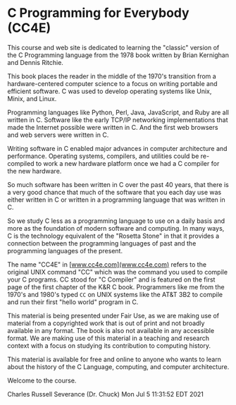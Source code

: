 







C Programming for Everybody (CC4E)
==================================

This course and web site is dedicated to learning
the "classic" version of
the C Programming language from the 1978 book written by
Brian Kernighan and Dennis Ritchie.

This book places the reader in the middle
of the 1970's transition from a hardware-centered computer science
to a focus on writing portable and efficient software.  C was
used to develop operating systems like Unix, Minix, and Linux.

Programming languages like Python, Perl, Java, JavaScript, and
Ruby are all written in C.  Software like the early TCP/IP
networking implementations that made the Internet possible
were written in C.  And the first web browsers and web servers
were written in C.

Writing software in C enabled major advances in computer
architecture and performance.  Operating systems, compilers, and
utilities could be re-compiled to work a new hardware platform
once we had a C compiler for the new hardware.

So much software has been written in C over the past 40 
years, that there is a very good chance that much of
the software that you each day use was either written
in C or written in a programming language that was written
in C.

So we study C less as a programming language to use
on a daily basis and more as the foundation of modern
software and computing.  In many ways, C is the
technology equivalent of the "Rosetta Stone" in that it
provides a connection between the programming languages
of past and the programming languages of the present.

The name "CC4E" in
[www.cc4e.com](www.cc4e.com)
refers to the original
UNIX command "CC" which was the command you used
to compile your C programs.  CC stood for "C Compiler"
and is featured on the first page of the first chapter
of the K&R C book.  Programmers like me from the 1970's
and 1980's typed `CC` on UNIX systems like
the AT&T 3B2 to compile and run their first "hello world"
program in C.

This material is being presented under Fair Use, as we are making
use of material from a copyrighted work that is out of print and
not broadly available in any format. The book is also not
available in any accessible format.  We are making use of
this material in a teaching and research context with
a focus on studying its contribution to computing history.

This material is available for free and online to anyone who
wants to learn about the history of the C Language, computing,
and computer architecture.

Welcome to the course.

Charles Russell Severance (Dr. Chuck)
Mon Jul  5 11:31:52 EDT 2021

